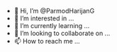 - 👋 Hi, I’m @ParmodHarijanG
- 👀 I’m interested in ...
- 🌱 I’m currently learning ...
- 💞️ I’m looking to collaborate on ...
- 📫 How to reach me ...

<!---
ParmodHarijanG/ParmodHarijanG is a ✨ special ✨ repository because its `README.md` (this file) appears on your GitHub profile.
You can click the Preview link to take a look at your changes.
--->
